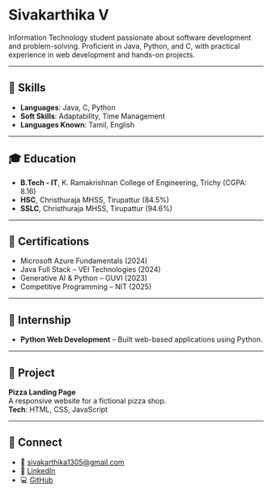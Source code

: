# Sivakarthika V

Information Technology student passionate about software development and problem-solving. Proficient in Java, Python, and C, with practical experience in web development and hands-on projects.

---

## 🔧 Skills

- **Languages**: Java, C, Python  
- **Soft Skills**: Adaptability, Time Management  
- **Languages Known**: Tamil, English  

---

## 🎓 Education

- **B.Tech - IT**, K. Ramakrishnan College of Engineering, Trichy (CGPA: 8.16)  
- **HSC**, Christhuraja MHSS, Tirupattur (84.5%)  
- **SSLC**, Christhuraja MHSS, Tirupattur (94.6%)

---

## 🏅 Certifications

- Microsoft Azure Fundamentals (2024)  
- Java Full Stack – VEI Technologies (2024)  
- Generative AI & Python – GUVI (2023)  
- Competitive Programming – NIT (2025)

---

## 💼 Internship

- **Python Web Development** – Built web-based applications using Python.

---

## 🚀 Project

**Pizza Landing Page**  
A responsive website for a fictional pizza shop.  
**Tech**: HTML, CSS, JavaScript

---

## 🔗 Connect

- 📧 [sivakarthika1305@gmail.com](mailto:sivakarthika1305@gmail.com)  
- 💼 [LinkedIn](https://linkedin.com/in/sivakarthika-v)  
- 💻 [GitHub](https://github.com/Sivakarthika13)
